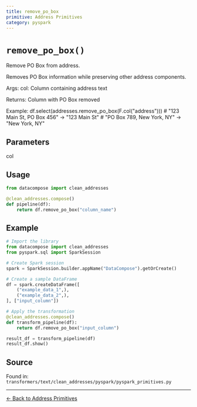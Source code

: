```yaml
---
title: remove_po_box
primitive: Address Primitives
category: pyspark
---
```


# `remove_po_box()`

Remove PO Box from address.

Removes PO Box information while preserving other address components.

Args:
    col: Column containing address text

Returns:
    Column with PO Box removed

Example:
    df.select(addresses.remove_po_box(F.col("address")))
    # "123 Main St, PO Box 456" -> "123 Main St"
    # "PO Box 789, New York, NY" -> "New York, NY"

## Parameters

col

## Usage

```python
from datacompose import clean_addresses

@clean_addresses.compose()
def pipeline(df):
    return df.remove_po_box("column_name")
```

## Example

```python
# Import the library
from datacompose import clean_addresses
from pyspark.sql import SparkSession

# Create Spark session
spark = SparkSession.builder.appName("DataCompose").getOrCreate()

# Create a sample DataFrame
df = spark.createDataFrame([
    ("example_data_1",),
    ("example_data_2",),
], ["input_column"])

# Apply the transformation
@clean_addresses.compose()
def transform_pipeline(df):
    return df.remove_po_box("input_column")

result_df = transform_pipeline(df)
result_df.show()
```

## Source

Found in: `transformers/text/clean_addresses/pyspark/pyspark_primitives.py`

---
[← Back to Address Primitives](/primitives/addresses)
